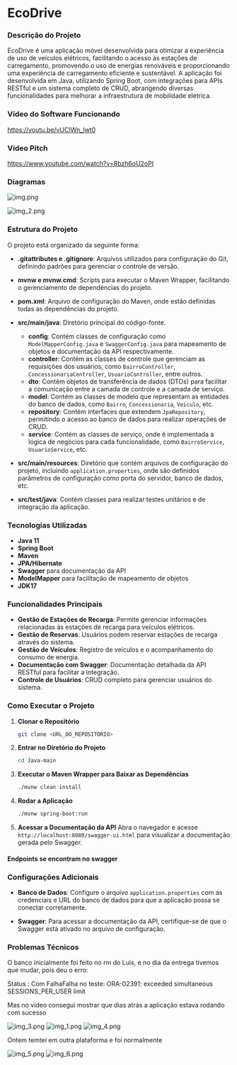 # EcoDrive

### Descrição do Projeto
EcoDrive é uma aplicação móvel desenvolvida para otimizar a experiência de uso de veículos elétricos, facilitando o acesso às estações de carregamento, promovendo o uso de energias renováveis e proporcionando uma experiência de carregamento eficiente e sustentável. A aplicação foi desenvolvida em Java, utilizando Spring Boot, com integrações para APIs RESTful e um sistema completo de CRUD, abrangendo diversas funcionalidades para melhorar a infraestrutura de mobilidade elétrica.

### Vídeo do Software Funcionando 
https://youtu.be/vUCIWn_lwt0

### Vídeo Pitch
https://www.youtube.com/watch?v=8bzh6oU2oPI

### Diagramas

![img.png](img.png)

![img_2.png](img_2.png)

### Estrutura do Projeto
O projeto está organizado da seguinte forma:

- **.gitattributes e .gitignore**: Arquivos utilizados para configuração do Git, definindo padrões para gerenciar o controle de versão.

- **mvnw e mvnw.cmd**: Scripts para executar o Maven Wrapper, facilitando o gerenciamento de dependências do projeto.

- **pom.xml**: Arquivo de configuração do Maven, onde estão definidas todas as dependências do projeto.

- **src/main/java**: Diretório principal do código-fonte.
    - **config**: Contém classes de configuração como `ModelMapperConfig.java` e `SwaggerConfig.java` para mapeamento de objetos e documentação da API respectivamente.
    - **controller**: Contém as classes de controle que gerenciam as requisições dos usuários, como `BairroController`, `ConcessionariaController`, `UsuarioController`, entre outros.
    - **dto**: Contém objetos de transferência de dados (DTOs) para facilitar a comunicação entre a camada de controle e a camada de serviço.
    - **model**: Contém as classes de modelo que representam as entidades do banco de dados, como `Bairro`, `Concessionaria`, `Veiculo`, etc.
    - **repository**: Contém interfaces que extendem `JpaRepository`, permitindo o acesso ao banco de dados para realizar operações de CRUD.
    - **service**: Contém as classes de serviço, onde é implementada a lógica de negócios para cada funcionalidade, como `BairroService`, `UsuarioService`, etc.

- **src/main/resources**: Diretório que contém arquivos de configuração do projeto, incluindo `application.properties`, onde são definidos parâmetros de configuração como porta do servidor, banco de dados, etc.

- **src/test/java**: Contém classes para realizar testes unitários e de integração da aplicação.

### Tecnologias Utilizadas
- **Java 11**
- **Spring Boot**
- **Maven**
- **JPA/Hibernate**
- **Swagger** para documentação da API
- **ModelMapper** para facilitação de mapeamento de objetos
- **JDK17** 

### Funcionalidades Principais
- **Gestão de Estações de Recarga**: Permite gerenciar informações relacionadas às estações de recarga para veículos elétricos.
- **Gestão de Reservas**: Usuários podem reservar estações de recarga através do sistema.
- **Gestão de Veículos**: Registro de veículos e o acompanhamento do consumo de energia.
- **Documentação com Swagger**: Documentação detalhada da API RESTful para facilitar a integração.
- **Controle de Usuários**: CRUD completo para gerenciar usuários do sistema.

### Como Executar o Projeto
1. **Clonar o Repositório**
   ```bash
   git clone <URL_DO_REPOSITORIO>
   ```
2. **Entrar no Diretório do Projeto**
   ```bash
   cd Java-main
   ```
3. **Executar o Maven Wrapper para Baixar as Dependências**
   ```bash
   ./mvnw clean install
   ```
4. **Rodar a Aplicação**
   ```bash
   ./mvnw spring-boot:run
   ```
5. **Acessar a Documentação da API**
   Abra o navegador e acesse `http://localhost:8080/swagger-ui.html` para visualizar a documentação gerada pelo Swagger.

#### Endpoints se encontram no swagger

### Configurações Adicionais
- **Banco de Dados**: Configure o arquivo `application.properties` com as credenciais e URL do banco de dados para que a aplicação possa se conectar corretamente.

- **Swagger**: Para acessar a documentação da API, certifique-se de que o Swagger está ativado no arquivo de configuração.

### Problemas Técnicos

O banco inicialmente foi feito no rm do Luis, e no dia da entrega tivemos que mudar, pois deu o erro:

Status : Com FalhaFalha no teste: ORA-02391: exceeded simultaneous SESSIONS_PER_USER limit

Mas no vídeo consegui mostrar que dias atrás a aplicação estava rodando com sucesso

![img_3.png](img_3.png)
![img_1.png](img_1.png)
![img_4.png](img_4.png)

Ontem temtei em outra plataforma e foi normalmente 

![img_5.png](img_5.png)
![img_6.png](img_6.png)



